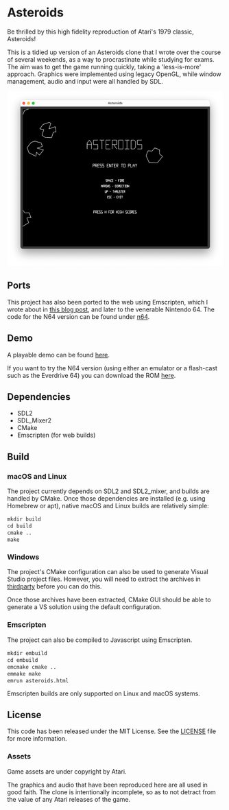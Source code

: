 # Asteroids

Be thrilled by this high fidelity reproduction of Atari's 1979 classic, Asteroids!

This is a tidied up version of an Asteroids clone that I wrote over the course of several weekends, as a way to procrastinate while studying for exams. The aim was to get the game running quickly, taking a 'less-is-more' approach. Graphics were implemented using legacy OpenGL, while window management, audio and input were all handled by SDL.

![Asteroids Title Screen](./doc/titlescreen.png)

## Ports

This project has also been ported to the web using Emscripten, which I wrote about in [this blog post](https://tristanpenman.com/blog/posts/2018/01/08/porting-an-asteroids-clone-to-javascript/), and later to the venerable Nintendo 64. The code for the N64 version can be found under [n64](./n64).

## Demo

A playable demo can be found [here](https://tristanpenman.com/demos/asteroids).

If you want to try the N64 version (using either an emulator or a flash-cast such as the Everdrive 64) you can download the ROM [here](https://tristanpenman.com/demos/asteroids/asteroids.n64).

## Dependencies

* SDL2
* SDL_Mixer2
* CMake
* Emscripten (for web builds)

## Build

### macOS and Linux

The project currently depends on SDL2 and SDL2_mixer, and builds are handled by CMake. Once those dependencies are installed (e.g. using Homebrew or apt), native macOS and Linux builds are relatively simple:

    mkdir build
    cd build
    cmake ..
    make

### Windows

The project's CMake configuration can also be used to generate Visual Studio project files. However, you will need to extract the archives in [thirdparty](./thirdparty) before you can do this.

Once those archives have been extracted, CMake GUI should be able to generate a VS solution using the default configuration.

### Emscripten

The project can also be compiled to Javascript using Emscripten.

    mkdir embuild
    cd embuild
    emcmake cmake ..
    emmake make
    emrun asteroids.html

Emscripten builds are only supported on Linux and macOS systems.

## License

This code has been released under the MIT License. See the [LICENSE](LICENSE) file for more information.

### Assets

Game assets are under copyright by Atari.

The graphics and audio that have been reproduced here are all used in good faith. The clone is intentionally incomplete, so as to not detract from the value of any Atari releases of the game.
